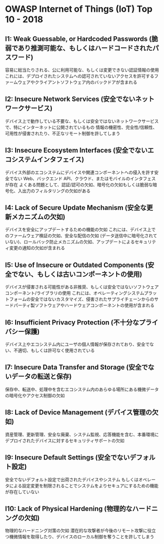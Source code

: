 # OWASP Internet of Things (IoT) Top 10 - 2018


## I1: Weak Guessable, or Hardcoded Passwords (脆弱であり推測可能な、もしくはハードコードされたパスワード)
容易に総当たりされる、公に利用可能な、もしくは変更できない認証情報の使用
これには、デプロイされたシステムへの認可されていないアクセスを許可するファームウェアやクライアントソフトウェア内のバックドアが含まれる

## I2: Insecure Network Services (安全でないネットワークサービス)
デバイス上で動作している不要な、もしくは安全ではないネットワークサービスで、特にインターネットに公開されているもの
情報の機密性、完全性/信頼性、可用性が侵害されたり、不正なリモート制御を許してしまう

## I3: Insecure Ecosystem Interfaces (安全でないエコシステムインタフェイス)
デバイス外部のエコシステムにデバイスや関連コンポーネントへの侵入を許す安全でない Web、バックエンド API、クラウド、またはモバイルのインタフェスが存在
よくある問題として、認証/認可の欠如、暗号化の欠如もしくは脆弱な暗号化、入出力のフィルタリングの欠如がある

## I4: Lack of Secure Update Mechanism (安全な更新メカニズムの欠如)
デバイスを安全にアップデートするための機能の欠如
これには、デバイス上でのファームウェア検証の欠如、安全な配信の欠如 (データ送信中に暗号化されていない)、ロールバック防止メカニズムの欠如、アップデートによるセキュリティ変更の通知の欠如が含まれる

## I5: Use of Insecure or Outdated Components (安全でない、もしくは古いコンポーネントの使用)
デバイスが侵害される可能性がある非推奨、もしくは安全ではないソフトウェアコンポーネント/ライブラリの使用
これには、オペレーティングシステムプラットフォームの安全ではないカスタマイズ、侵害されたサプライチェーンからのサードパーティ製ソフトウェアやハードウェアコンポーネントの使用が含まれる

## I6: Insufficient Privacy Protection (不十分なプライバシー保護)
デバイス上やエコシステム内にユーザの個人情報が保存されており、安全でない、不適切、もしくは許可なく使用されている

## I7: Insecure Data Transfer and Storage (安全でないデータの転送と保存)
保存中、転送中、処理中を含むエコシステム内のあらゆる場所にある機微データの暗号化やアクセス制御の欠如

## I8: Lack of Device Management (デバイス管理の欠如)
資産管理、更新管理、安全な廃棄、システム監視、応答機能を含む、本番環境にデプロイされたデバイスに対するセキュリティサポートの欠如

## I9: Insecure Default Settings (安全でないデフォルト設定)
安全でないデフォルト設定で出荷されたデバイスやシステム
もしくはオペレータによる設定変更を制限されることでシステムをよりセキュアにするための機能が存在していない

## I10: Lack of Physical Hardening (物理的なハードニングの欠如)
物理的なハードニング対策の欠如
潜在的な攻撃者が今後のリモート攻撃に役立つ機微情報を取得したり、デバイスのローカル制御を奪うことを許してしまう
